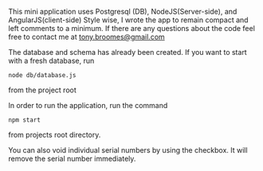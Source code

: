 This mini application uses Postgresql (DB), NodeJS(Server-side), and AngularJS(client-side)
Style wise, I wrote the app to remain compact and left comments to a minimum.  If there are any questions about the code feel free to contact me at <tony.broomes@gmail.com>

The database and schema has already been created.  If you want to start with a fresh database, run

    node db/database.js 

from the project root


In order to run the application, run the command

    npm start 

from projects root directory.

You can also void individual serial numbers by using the checkbox.  It will remove the serial number immediately.

